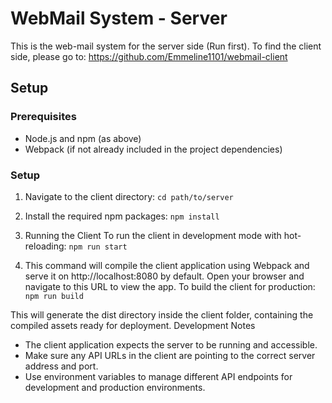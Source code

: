 # WebMail System - Server

This is the web-mail system for the server side (Run first). To find the client side, please go to: https://github.com/Emmeline1101/webmail-client

## Setup
### Prerequisites
- Node.js and npm (as above)
- Webpack (if not already included in the project dependencies)

### Setup
1. Navigate to the client directory:
`cd path/to/server`

2. Install the required npm packages:
`npm install`

3. Running the Client
To run the client in development mode with hot-reloading:
`npm run start`

4. This command will compile the client application using Webpack and serve it on http://localhost:8080 by default. Open your browser and navigate to this URL to view the app.
To build the client for production:
`npm run build`

This will generate the dist directory inside the client folder, containing the compiled assets ready for deployment.
Development Notes
- The client application expects the server to be running and accessible.
- Make sure any API URLs in the client are pointing to the correct server address and port.
- Use environment variables to manage different API endpoints for development and production environments.
